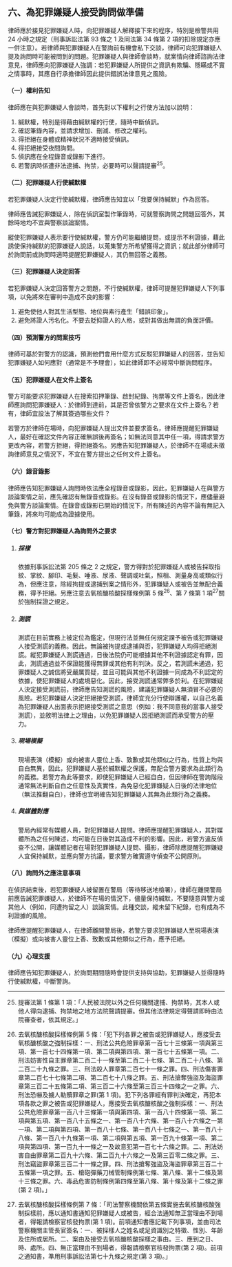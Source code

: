 ## 六、為犯罪嫌疑人接受詢問做準備

律師應於接見犯罪嫌疑人時，向犯罪嫌疑人解釋接下來的程序，特別是檢警共用 24 小時之規定（刑事訴訟法第 93 條之 1 及同法第 34 條第 2 項的扣除規定亦應一併注意）。若律師與犯罪嫌疑人在警詢前有機會私下交談，律師可向犯罪嫌疑人提及詢問時可能被問到的問題。犯罪嫌疑人與律師會談時，就案情向律師諮詢法律意見，律師應向犯罪嫌疑人強調：若犯罪嫌疑人所提供之資訊有欺騙、隱瞞或不實之情事時，其應自行承擔律師因此提供錯誤法律意見之風險。

#### （一）權利告知

律師應在與犯罪嫌疑人會談時，首先對以下權利之行使方法加以說明：

1. 緘默權，特別是得藉由緘默權的行使，隨時中斷偵訊。
2. 確認筆錄內容，並請求增加、刪減、修改之權利。
3. 得拒絕在身體或精神狀況不適時接受偵訊。
4. 得拒絕接受夜間詢問。
5. 偵訊應在全程錄音或錄影下進行。
6. 若警訊時係遭非法逮捕、拘禁，必要時可以聲請提審<sup>25</sup>。

#### （二）犯罪嫌疑人行使緘默權

若犯罪嫌疑人決定行使緘默權，律師應告知宜以「我要保持緘默」作為回答。

律師應告誡犯罪嫌疑人，除在偵訊室製作筆錄時，可就警察詢問之問題回答外，其餘時地均不宜與警察談論案情。

縱使犯罪嫌疑人表示要行使緘默權，警方仍可能繼續提問，或提示不利證據，藉此誘使保持緘默的犯罪嫌疑人說話，以蒐集警方所希望獲得之資訊；就此部分律師可於詢問前或詢問時適時提醒犯罪嫌疑人，其仍無回答之義務。

#### （三）犯罪嫌疑人決定回答

若犯罪嫌疑人決定回答警方之問題，不行使緘默權，律師可提醒犯罪嫌疑人下列事項，以免將來在審判中造成不良的影響：

1. 避免使他人對其生活型態、地位與素行產生「錯誤印象」。
2. 避免將證人污名化。不要去貶抑證人的人格，或對其做出無謂的負面評價。

#### （四）預測警方的問案技巧

律師可基於對警方的認識，預測他們會用什麼方式反駁犯罪嫌疑人的回答，並告知犯罪嫌疑人如何應對（通常是不予理會），如此律師即不必經常中斷詢問程序。

#### （五）犯罪嫌疑人在文件上簽名

警方可能要求犯罪嫌疑人在搜索扣押筆錄、啟封紀錄、拘票等文件上簽名，因此律師應詢問犯罪嫌疑人：於律師到達前，其是否曾依警方之要求在文件上簽名？若有，律師宜設法了解其簽過哪些文件？

若警方於律師在場時，向犯罪嫌疑人提出文件並要求簽名，律師應提醒犯罪嫌疑人，最好在確認文件內容正確無誤後再簽名；如無法同意其中任一項，得請求警方更改內容，若警方拒絕，得拒絕簽名。另應告知犯罪嫌疑人，於律師不在場或未徵詢律師意見之情況下，不宜在警方提出之任何文件上簽名。

#### （六）錄音錄影

律師應告知犯罪嫌疑人詢問時依法應全程錄音或錄影，因此，犯罪嫌疑人在與警方談論案情之前，應先確認有無錄音或錄影。在沒有錄音或錄影的情況下，應儘量避免與警方談論案情。在錄音或錄影已開始的情況下，所有陳述的內容不論有無記入筆錄，將來均可能成為證據使用。

#### （七）警方對犯罪嫌疑人為詢問外之要求

1. ##### 採樣

   依據刑事訴訟法第 205 條之 2 之規定，警方得對於犯罪嫌疑人或被告採取指紋、掌紋、腳印、毛髮、唾液、尿液、聲調或吐氣，照相、測量身高或類似行為，但應注意，除經拘提或逮捕到案之情形外，犯罪嫌疑人或被告並無配合義務，得予拒絕。另應注意去氧核醣核酸採樣條例第 5 條<sup>26</sup>、第 7 條第 1 項<sup>27</sup>關於強制採證之規定。

2. ##### 測謊

   測謊在目前實務上被定位為鑑定，但現行法並無任何規定課予被告或犯罪嫌疑人接受測謊的義務。因此，無論被拘提或逮捕與否，犯罪嫌疑人均得拒絕測謊。縱犯罪嫌疑人測謊通過，日後法院仍可能根據其他不利證據認定有罪，因此，測謊通過並不保證能獲得無罪或其他有利判決。反之，若測謊未通過，犯罪嫌疑人之誠信將受嚴厲質疑，並且可能與其他不利證據一同成為不利認定的依據，使犯罪嫌疑人的處境惡化。因此，接受測謊通常弊多於利。在犯罪嫌疑人決定接受測謊前，律師應告知測謊的風險，建議犯罪嫌疑人無須冒不必要的風險。若犯罪嫌疑人決定拒絕接受測謊，律師宜充分行使辯護權，以自己名義為犯罪嫌疑人出面表示拒絕接受測謊之意思（例如：我不同意我的當事人接受測謊），並敘明法律上之理由，以免犯罪嫌疑人因拒絕測謊而承受警方的壓力。

3. ##### 現場模擬

   現場表演（模擬）或向被害人靈位上香、致歉或其他類似之行為，性質上均與自白無異，因此，犯罪嫌疑人基於緘默權之保護，無配合警方要求為此類行為的義務。若警方為此等要求，即使犯罪嫌疑人已經自白，但因律師在警詢階段通常無法判斷自白之任意性及真實性，為免惡化犯罪嫌疑人日後的法律地位（無法推翻自白），律師也宜明確告知犯罪嫌疑人其無為此類行為之義務。

4. ##### 與媒體對應

   警局內經常有媒體人員，對犯罪嫌疑人提問。律師應提醒犯罪嫌疑人，其對媒體所為之任何陳述，均可能在日後對其造成不利的影響。因此，若警方違反偵查不公開，讓媒體記者在場對犯罪嫌疑人提問、攝影，律師除應提醒犯罪嫌疑人宜保持緘默，並應向警方抗議，要求警方確實遵守偵查不公開原則。

#### （八）詢問外之應注意事項

在偵訊結束後，若犯罪嫌疑人被留置在警局（等待移送地檢署），律師在離開警局前應告誡犯罪嫌疑人，於律師不在場的情況下，儘量保持緘默，不要隨意與警方或其他人（例如，同遭拘留之人）談論案情。此種交談，縱未留下紀錄，也有成為不利證據的風險。

律師應提醒犯罪嫌疑人，在律師離開警局後，若警方要求犯罪嫌疑人至現場表演（模擬）或向被害人靈位上香、致歉或其他類似之行為，應予拒絕。

#### （九）心理支援

律師應告知犯罪嫌疑人，於詢問期間隨時會提供支持與協助，犯罪嫌疑人並得隨時行使緘默權，中斷警詢。

---

25. 提審法第 1 條第 1 項：「人民被法院以外之任何機關逮捕、拘禁時，其本人或他人得向逮捕、拘禁地之地方法院聲請提審。但其他法律規定得聲請即時由法院審查者，依其規定。」

26. 去氧核醣核酸採樣條例第 5 條：「犯下列各罪之被告或犯罪嫌疑人，應接受去氧核醣核酸之強制採樣：一、刑法公共危險罪章第一百七十三條第一項與第三項、第一百七十四條第一項、第二項與第四項、第一百七十五條第一項。二、刑法妨害性自主罪章第二百二十一條至第二百二十七條、第二百二十八條、第二百二十九條之罪。三、刑法殺人罪章第二百七十一條之罪。四、刑法傷害罪章第二百七十七條第二項、第二百七十八條之罪。五、刑法搶奪強盜及海盜罪章第三百二十五條第二項、第三百二十六條至第三百三十四條之一之罪。六、刑法恐嚇及擄人勒贖罪章之罪(第 1 項)。犯下列各罪經有罪判決確定，再犯本項各款之罪之被告或犯罪嫌疑人，應接受去氧核醣核酸之強制採樣：一、刑法公共危險罪章第一百八十三條第一項與第四項、第一百八十四條第一項、第二項與第五項、第一百八十五條之一、第一百八十六條、第一百八十六條之一第一項、第二項與第四項、第一百八十七條、第一百八十七條之一、第一百八十八條、第一百八十九條第一項、第二項與第五項、第一百九十條第一項、第二項與第四項、第一百九十一條之一及故意犯第一百七十六條之罪。二、刑法妨害自由罪章第二百九十六條、第二百九十六條之一及第三百零二條之罪。三、刑法竊盜罪章第三百二十一條之罪。四、刑法搶奪強盜及海盜罪章第三百二十五條第一項之罪。五、槍砲彈藥刀械管制條例第七條、第八條、第十二條及第十三條之罪。六、毒品危害防制條例第四條至第八條、第十條及第十二條之罪(第 2 項)。」

27. 去氧核醣核酸採樣條例第 7 條：「司法警察機關依第五條實施去氧核醣核酸強制採樣前，應以通知書通知犯罪嫌疑人或被告，經合法通知無正當理由不到場者，得報請檢察官核發拘票(第 1 項)。前項通知書應記載下列事項，並由司法警察機關主管長官簽名：一、被採樣人之姓名或足資識別之特徵、性別、年齡及住所或居所。二、案由及接受去氧核醣核酸採樣之事由。三、應到之日、時、處所。四、無正當理由不到場者，得報請檢察官核發拘票(第 2 項)。前項之通知書，準用刑事訴訟法第七十九條之規定(第 3 項)。」

